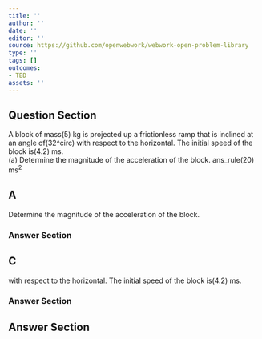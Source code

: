 ```yaml
---
title: ''
author: ''
date: ''
editor: ''
source: https://github.com/openwebwork/webwork-open-problem-library
type: ''
tags: []
outcomes:
- TBD
assets: ''
---
```


## Question Section 

 
A block of mass(5) kg is projected up a frictionless ramp that is inclined at an angle of(32^circ) with respect to the horizontal. The initial speed of the block is(4.2) ms.  
(a) Determine the magnitude of the acceleration of the block. 
 ans_rule(20) ms<sup>2<sup>

## A
Determine the magnitude of the acceleration of the block. 
### Answer Section
## C
with respect to the horizontal. The initial speed of the block is(4.2) ms.  
### Answer Section


## Answer Section

